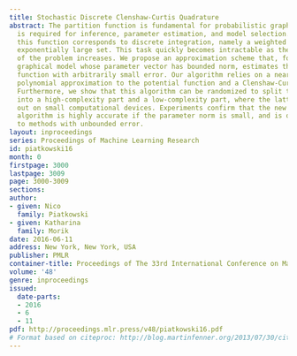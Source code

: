 ```yaml
---
title: Stochastic Discrete Clenshaw-Curtis Quadrature
abstract: The partition function is fundamental for probabilistic graphical models—it
  is required for inference, parameter estimation, and model selection. Evaluating
  this function corresponds to discrete integration, namely a weighted sum over an
  exponentially large set. This task quickly becomes intractable as the dimensionality
  of the problem increases. We propose an approximation scheme that, for any discrete
  graphical model whose parameter vector has bounded norm, estimates the partition
  function with arbitrarily small error. Our algorithm relies on a near minimax optimal
  polynomial approximation to the potential function and a Clenshaw-Curtis style quadrature.
  Furthermore, we show that this algorithm can be randomized to split the computation
  into a high-complexity part and a low-complexity part, where the latter may be carried
  out on small computational devices. Experiments confirm that the new randomized
  algorithm is highly accurate if the parameter norm is small, and is otherwise comparable
  to methods with unbounded error.
layout: inproceedings
series: Proceedings of Machine Learning Research
id: piatkowski16
month: 0
firstpage: 3000
lastpage: 3009
page: 3000-3009
sections: 
author:
- given: Nico
  family: Piatkowski
- given: Katharina
  family: Morik
date: 2016-06-11
address: New York, New York, USA
publisher: PMLR
container-title: Proceedings of The 33rd International Conference on Machine Learning
volume: '48'
genre: inproceedings
issued:
  date-parts:
  - 2016
  - 6
  - 11
pdf: http://proceedings.mlr.press/v48/piatkowski16.pdf
# Format based on citeproc: http://blog.martinfenner.org/2013/07/30/citeproc-yaml-for-bibliographies/
---
```

